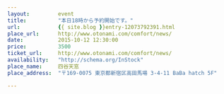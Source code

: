 ```yaml
---
layout:         event
title:          "本日18時から予約開始です。"
url:            {{ site.blog }}entry-12073792391.html
place_url:      http://www.otonami.com/comfort/news/
date:           2015-10-12 12:30:00
price:          3500
ticket_url:     http://www.otonami.com/comfort/news/
availability:   "http://schema.org/InStock"
place_name:     四谷天窓
place_address:  "〒169-0075 東京都新宿区高田馬場 3-4-11 BaBa hatch 5F"

---
```

